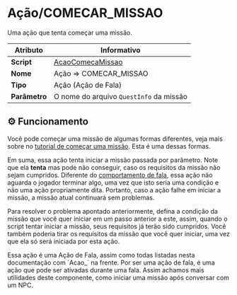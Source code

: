 ﻿# Ação/COMECAR_MISSAO

Uma ação que tenta começar uma missão.

| Atributo | Informativo |
| -- | -- |
| **Script** | [AcaoComecaMissao](../../../RPG/Assets/Scripts/AcaoCondicao/Acoes/AcaoComecaMissao.cs) |
| **Nome** | Ação => COMECAR_MISSAO |
| **Tipo** | Ação (Ação de Fala) |
| **Parâmetro** | O nome do arquivo `QuestInfo` da missão |

## ⚙️ Funcionamento
Você pode começar uma missão de algumas formas diferentes, veja mais sobre no [tutorial de começar uma missão](../comecar_missao.md). Esta é uma dessas formas.

Em suma, essa ação tenta iniciar a missão passada por parâmetro. Note que ela **tenta** mas pode não conseguir, caso os requisitos da missão não sejam cumpridos. Diferente do [comportamento de fala](./QuestFalaStep.md), essa ação não aguarda o jogador terminar algo, uma vez que isto seria uma condição e não uma ação propriamente dita. Portanto, caso a ação falhe em iniciar a missão, a missão atual continuará sem problemas.

Para resolver o problema apontado anteriormente, defina a condição da missão que você quer iniciar em um passo anterior a este, assim, quando o script tentar iniciar a missão, seus requisitos já terão sido cumpridos. Você também poderia tirar os requisitos da missão que você quer iniciar, uma vez que ela só será iniciada por esta ação.

Essa ação é uma Ação de Fala, assim como todas listadas nesta documentação com ´Acao_´ na frente. Por ser uma ação de fala, é uma ação que pode ser ativadas durante uma fala. Assim achamos mais utilidades deste componente, como iniciar uma missão após conversar com um NPC.
